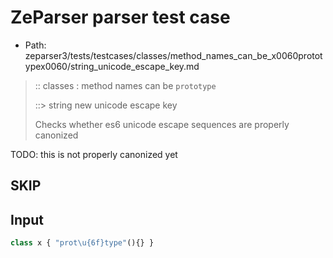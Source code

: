 # ZeParser parser test case

- Path: zeparser3/tests/testcases/classes/method_names_can_be_x0060prototypex0060/string_unicode_escape_key.md

> :: classes : method names can be `prototype`
>
> ::> string new unicode escape key
>
> Checks whether es6 unicode escape sequences are properly canonized

TODO: this is not properly canonized yet
## SKIP

## Input

`````js
class x { "prot\u{6f}type"(){} }
`````
